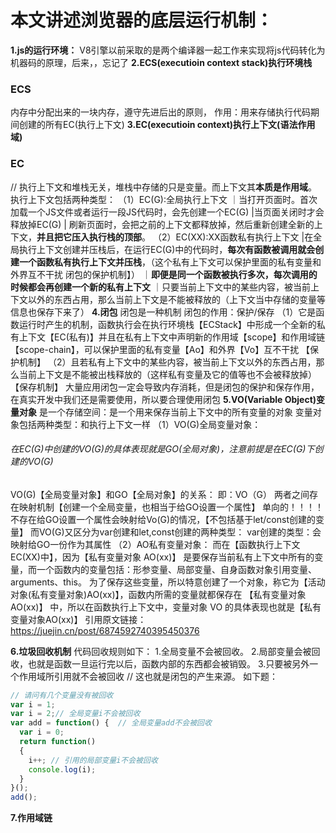 # 本文讲述浏览器的底层运行机制：
**1.js的运行环境：**
V8引擎以前采取的是两个编译器一起工作来实现将js代码转化为机器码的原理，后来，，忘记了
**2.ECS(executioin context stack)执行环境栈**
### ECS
内存中分配出来的一块内存，遵守先进后出的原则，
作用：用来存储执行代码期间创建的所有EC(执行上下文)
**3.EC(executioin context)执行上下文(语法作用域)**
### EC
// 执行上下文和堆栈无关，堆栈中存储的只是变量。而上下文其**本质是作用域**。
执行上下文包括两种类型：
（1）EC(G):全局执行上下文
    ｜当打开页面时。首次加载一个JS文件或者运行一段JS代码时，会先创建一个EC(G)
    |当页面关闭时才会释放掉EC(G)
    | 刷新页面时，会把之前的上下文都释放掉，然后重新创建全新的上下文，**并且把它压入执行栈的顶部**。
（2）EC(XX):XX函数私有执行上下文
    |在全局执行上下文创建并压栈后，在运行EC(G)中的代码时，**每次有函数被调用就会创建一个函数私有执行上下文并压栈**，（这个私有上下文可以保护里面的私有变量和外界互不干扰 闭包的保护机制】）
    ｜**即便是同一个函数被执行多次，每次调用的时候都会再创建一个新的私有上下文**
    ｜只要当前上下文中的某些内容，被当前上下文以外的东西占用，那么当前上下文是不能被释放的（上下文当中存储的变量等信息也保存下来了）
**4.闭包**
闭包是一种机制
闭包的作用：保护/保存
（1）它是函数运行时产生的机制，函数执行会在执行环境栈【ECStack】中形成一个全新的私有上下文【EC(私有)】并且在私有上下文中声明新的作用域【scope】和作用域链【scope-chain】，可以保护里面的私有变量【Ao】和外界【Vo】互不干扰 【保护机制】
（2）且若私有上下文中的某些内容，被当前上下文以外的东西占用，那么当前上下文是不能被出栈释放的（这样私有变量及它的值等也不会被释放掉）【保存机制】
大量应用闭包一定会导致内存消耗，但是闭包的保护和保存作用，在真实开发中我们还是需要使用，所以要合理使用闭包
**5.VO(Variable Object)变量对象**
是一个存储空间：是一个用来保存当前上下文中的所有变量的对象
变量对象包括两种类型：和执行上下文一样
（1）VO(G)全局变量对象：
   ###### 在EC(G)中创建的VO(G)的具体表现就是GO(全局对象)，注意前提是在EC(G)下创建的VO(G)
   VO(G)【全局变量对象】和GO【全局对象】的关系：
   即：VO（G）
      两者之间存在映射机制【创建一个全局变量，也相当于给GO设置一个属性】 单向的！！！！不存在给GO设置一个属性会映射给Vo(G)的情况，【不包括基于let/const创建的变量】
   而VO(G)又区分为var创建和let,const创建的两种类型：
   var创建的类型：会映射给GO一份作为其属性
（2）AO私有变量对象：
    而在【函数执行上下文EC(XX)中】，因为【私有变量对象 AO(xx)】 是要保存当前私有上下文中所有的变量，而一个函数内的变量包括：形参变量、局部变量、自身函数对象引用变量、arguments、this。 为了保存这些变量，所以特意创建了一个对象，称它为【活动对象(私有变量对象)AO(xx)】，函数内所需的变量就都保存在 【私有变量对象AO(xx)】 中，所以在函数执行上下文中，变量对象 VO 的具体表现也就是【私有变量对象AO(xx)】
引用原文链接：https://juejin.cn/post/6874592740395450376

**6.垃圾回收机制**
代码回收规则如下：
1.全局变量不会被回收。
2.局部变量会被回收，也就是函数一旦运行完以后，函数内部的东西都会被销毁。
3.只要被另外一个作用域所引用就不会被回收
// 这也就是闭包的产生来源。
如下题：
```js
// 请问有几个变量没有被回收
var i = 1;
var i = 2;// 全局变量i不会被回收
var add = function() {  // 全局变量add不会被回收
  var i = 0;
  return function()
  {
    i++; // 引用的局部变量i不会被回收
    console.log(i);
  }
}();
add();
```
**7.作用域链**